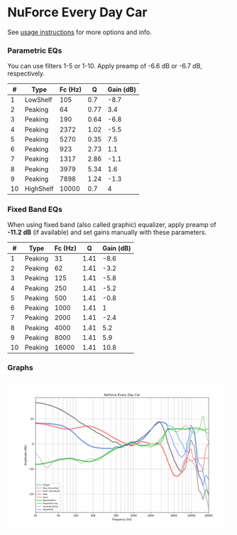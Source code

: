 # NuForce Every Day Car
See [usage instructions](https://github.com/jaakkopasanen/AutoEq#usage) for more options and info.

### Parametric EQs
You can use filters 1-5 or 1-10. Apply preamp of -6.6 dB or -6.7 dB, respectively.

|   # | Type      |   Fc (Hz) |    Q |   Gain (dB) |
|-----|-----------|-----------|------|-------------|
|   1 | LowShelf  |       105 | 0.7  |        -8.7 |
|   2 | Peaking   |        64 | 0.77 |         3.4 |
|   3 | Peaking   |       190 | 0.64 |        -6.8 |
|   4 | Peaking   |      2372 | 1.02 |        -5.5 |
|   5 | Peaking   |      5270 | 0.35 |         7.5 |
|   6 | Peaking   |       923 | 2.73 |         1.1 |
|   7 | Peaking   |      1317 | 2.86 |        -1.1 |
|   8 | Peaking   |      3979 | 5.34 |         1.6 |
|   9 | Peaking   |      7898 | 1.24 |        -1.3 |
|  10 | HighShelf |     10000 | 0.7  |         4   |

### Fixed Band EQs
When using fixed band (also called graphic) equalizer, apply preamp of **-11.2 dB** (if available) and set gains manually with these parameters.

|   # | Type    |   Fc (Hz) |    Q |   Gain (dB) |
|-----|---------|-----------|------|-------------|
|   1 | Peaking |        31 | 1.41 |        -8.6 |
|   2 | Peaking |        62 | 1.41 |        -3.2 |
|   3 | Peaking |       125 | 1.41 |        -5.8 |
|   4 | Peaking |       250 | 1.41 |        -5.2 |
|   5 | Peaking |       500 | 1.41 |        -0.8 |
|   6 | Peaking |      1000 | 1.41 |         1   |
|   7 | Peaking |      2000 | 1.41 |        -2.4 |
|   8 | Peaking |      4000 | 1.41 |         5.2 |
|   9 | Peaking |      8000 | 1.41 |         5.9 |
|  10 | Peaking |     16000 | 1.41 |        10.8 |

### Graphs
![](./NuForce%20Every%20Day%20Car.png)
